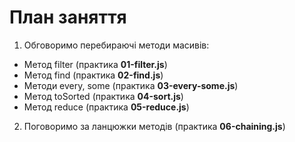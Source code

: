 # План заняття

1. Обговоримо перебираючі методи масивів:

- Метод filter (практика **01-filter.js**)
- Метод find (практика **02-find.js**)
- Методи every, some (практика **03-every-some.js**)
- Метод toSorted (практика **04-sort.js**)
- Метод reduce (практика **05-reduce.js**)

2. Поговоримо за ланцюжки методів (практика **06-chaining.js**)
